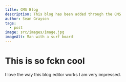 ```yaml
---
title: CMS Blog
description: This blog has been added through the CMS
author: Sean Grayson
tags:
  - post
image: src/images/image.jpg
imageAlt: Man with a surf board
---
```

# This is so fckn cool

I love the way this blog editor works I am very impressed.